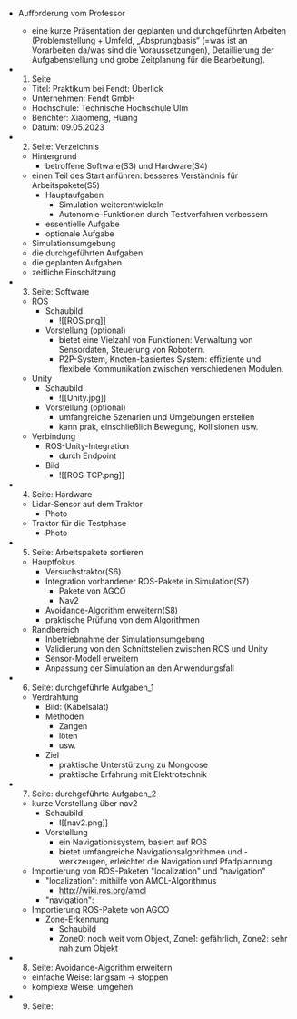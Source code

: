 - Aufforderung vom Professor
	- eine kurze Präsentation der geplanten und durchgeführten Arbeiten (Problemstellung + Umfeld, „Absprungbasis“ (=was ist an Vorarbeiten da/was sind die Voraussetzungen), Detaillierung der Aufgabenstellung und grobe Zeitplanung für die Bearbeitung).

- 1. Seite 
	- Titel: Praktikum bei Fendt: Überlick 
	- Unternehmen: Fendt GmbH
	- Hochschule: Technische Hochschule Ulm
	- Berichter: Xiaomeng, Huang
	- Datum: 09.05.2023
- 2. Seite: Verzeichnis 
	- Hintergrund
		- betroffene Software(S3) und Hardware(S4)
	- einen Teil des Start anführen: besseres Verständnis für Arbeitspakete(S5) 
		- Hauptaufgaben 
			- Simulation weiterentwickeln
			- Autonomie-Funktionen durch Testverfahren verbessern
		- essentielle Aufgabe 
		- optionale Aufgabe 
	- Simulationsumgebung
	- die durchgeführten Aufgaben 
	- die geplanten Aufgaben 
	- zeitliche Einschätzung 



- 3. Seite: Software 
	- ROS
		- Schaubild 
			- ![[ROS.png]] 
		- Vorstellung (optional)
			- bietet eine Vielzahl von Funktionen: Verwaltung von Sensordaten, Steuerung von Robotern. 
			- P2P-System, Knoten-basiertes System: effiziente und flexibele Kommunikation zwischen verschiedenen Modulen.
	- Unity 
		- Schaubild 
			- ![[Unity.jpg]]
		- Vorstellung (optional)
			- umfangreiche Szenarien und Umgebungen erstellen
			- kann prak, einschließlich Bewegung, Kollisionen usw. 
	- Verbindung 
		- ROS-Unity-Integration
			- durch Endpoint
		- Bild 
			- ![[ROS-TCP.png]]
- 4. Seite: Hardware 
	- Lidar-Sensor auf dem Traktor 
		- Photo 
	- Traktor für die Testphase 
		- Photo 
- 5. Seite: Arbeitspakete sortieren 
	- Hauptfokus 
		- Versuchstraktor(S6) 
		- Integration vorhandener ROS-Pakete in Simulation(S7) 
			- Pakete von AGCO 
			- Nav2
		- Avoidance-Algorithm erweitern(S8) 
		- praktische Prüfung von dem Algorithmen
	- Randbereich 
		- Inbetriebnahme der Simulationsumgebung
		- Validierung von den Schnittstellen zwischen ROS und Unity 
		- Sensor-Modell erweitern 
		- Anpassung der Simulation an den Anwendungsfall 

- 6. Seite: durchgeführte Aufgaben_1 
	- Verdrahtung 
		- Bild: (Kabelsalat) 
		- Methoden 
			- Zangen 
			- löten 
			- usw. 
		- Ziel 
			- praktische Unterstürzung zu Mongoose 
			- praktische Erfahrung mit Elektrotechnik 
- 7. Seite: durchgeführte Aufgaben_2 
	- kurze Vorstellung über nav2 
		- Schaubild
			- ![[nav2.png]]
		- Vorstellung
			- ein Navigationssystem, basiert auf ROS
			- bietet umfangreiche Navigationsalgorithmen und -werkzeugen, erleichtet die Navigation und Pfadplannung
	- Importierung von ROS-Paketen "localization" und "navigation"
		- "localization": mithilfe von AMCL-Algorithmus 
			- http://wiki.ros.org/amcl
		- "navigation": 
	- Importierung ROS-Pakete von AGCO 
		- Zone-Erkennung 
			- Schaubild
			- Zone0: noch weit vom Objekt, Zone1: gefährlich, Zone2: sehr nah zum Objekt
- 8. Seite: Avoidance-Algorithm erweitern 
	- einfache Weise: langsam -> stoppen 
	- komplexe Weise: umgehen 
- 9. Seite: 